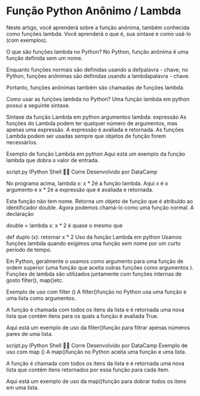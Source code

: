 # Função Python Anônimo / Lambda

Neste artigo, você aprenderá sobre a função anônima, também conhecida como funções lambda. Você aprenderá o que é, sua sintaxe e como usá-lo (com exemplos).

O que são funções lambda no Python?
No Python, função anônima é uma função definida sem um nome.

Enquanto funções normais são definidas usando a defpalavra - chave, no Python, funções anônimas são definidas usando a lambdapalavra - chave.

Portanto, funções anônimas também são chamadas de funções lambda.

Como usar as funções lambda no Python?
Uma função lambda em python possui a seguinte sintaxe.

Sintaxe da função Lambda em python
argumentos lambda: expressão
As funções do Lambda podem ter qualquer número de argumentos, mas apenas uma expressão. A expressão é avaliada e retornada. As funções Lambda podem ser usadas sempre que objetos de função forem necessários.

Exemplo de função Lambda em python
Aqui está um exemplo da função lambda que dobra o valor de entrada.

script.py
IPython Shell

Corre
Desenvolvido por DataCamp

No programa acima, lambda x: x * 2é a função lambda. Aqui x é o argumento e x * 2é a expressão que é avaliada e retornada.

Esta função não tem nome. Retorna um objeto de função que é atribuído ao identificador double. Agora podemos chamá-lo como uma função normal. A declaração

double = lambda x: x * 2
é quase o mesmo que

def duplo (x):
   retornar x * 2
Uso da função Lambda em python
Usamos funções lambda quando exigimos uma função sem nome por um curto período de tempo.

Em Python, geralmente o usamos como argumento para uma função de ordem superior (uma função que aceita outras funções como argumentos ). Funções de lambda são utilizados juntamente com funções internas de gosto filter(), map()etc.

Exemplo de uso com filter ()
A filter()função no Python usa uma função e uma lista como argumentos.

A função é chamada com todos os itens da lista e é retornada uma nova lista que contém itens para os quais a função é avaliada True.

Aqui está um exemplo de uso da filter()função para filtrar apenas números pares de uma lista.

script.py
IPython Shell

Corre
Desenvolvido por DataCamp
Exemplo de uso com map ()
A map()função no Python aceita uma função e uma lista.

A função é chamada com todos os itens da lista e é retornada uma nova lista que contém itens retornados por essa função para cada item.

Aqui está um exemplo de uso da map()função para dobrar todos os itens em uma lista.